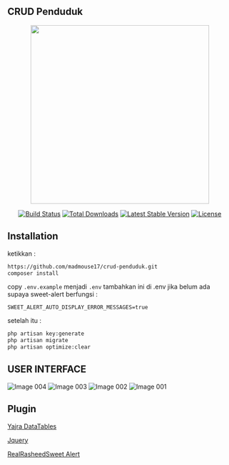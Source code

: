  ## CRUD Penduduk
<p align="center"><a href="https://laravel.com" target="_blank"><img src="https://raw.githubusercontent.com/laravel/art/master/logo-lockup/5%20SVG/2%20CMYK/1%20Full%20Color/laravel-logolockup-cmyk-red.svg" width="400"></a></p>

<p align="center">
<a href="https://travis-ci.org/laravel/framework"><img src="https://travis-ci.org/laravel/framework.svg" alt="Build Status"></a>
<a href="https://packagist.org/packages/laravel/framework"><img src="https://img.shields.io/packagist/dt/laravel/framework" alt="Total Downloads"></a>
<a href="https://packagist.org/packages/laravel/framework"><img src="https://img.shields.io/packagist/v/laravel/framework" alt="Latest Stable Version"></a>
<a href="https://packagist.org/packages/laravel/framework"><img src="https://img.shields.io/packagist/l/laravel/framework" alt="License"></a>
</p>

## Installation
ketikkan :
```bash
https://github.com/madmouse17/crud-penduduk.git
composer install
```
copy ``.env.example`` menjadi ``.env``
tambahkan ini di .env jika belum ada supaya sweet-alert berfungsi :

``SWEET_ALERT_AUTO_DISPLAY_ERROR_MESSAGES=true``

setelah itu :
```bash
php artisan key:generate 
php artisan migrate
php artisan optimize:clear
```

## USER INTERFACE

![Image 004](https://user-images.githubusercontent.com/33163281/148382866-b000df95-0bf6-45bb-acfe-44ebcfaafbae.png)
![Image 003](https://user-images.githubusercontent.com/33163281/148382873-f5608a33-32cc-4dba-a5a4-c30cd12c504f.png)
![Image 002](https://user-images.githubusercontent.com/33163281/148382876-338a16be-8265-4f1d-865e-80bbca4f2212.png)
![Image 001](https://user-images.githubusercontent.com/33163281/148382880-a16a667f-73db-4f42-9dba-fc874a514da6.png)



## Plugin
[Yajra DataTables](https://yajrabox.com/docs/laravel-datatables/master/installation)

[Jquery](https://jquery.com/)

[RealRasheedSweet Alert](https://realrashid.github.io/sweet-alert/)
